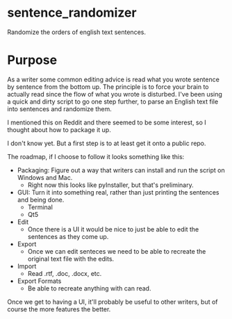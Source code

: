 # sentence_randomizer
Randomize the orders of english text sentences.

# Purpose

As a writer some common editing advice is read what you wrote sentence by sentence from the bottom up.
The principle is to force your brain to actually read since the flow of what you wrote is disturbed.
I've been using a quick and dirty script to go one step further, to parse an English text file into 
sentences and randomize them.

I mentioned this on Reddit and there seemed to be some interest, so I thought about how to package it up.

I don't know yet.  But a first step is to at least get it onto a public repo.  

The roadmap, if I choose to follow it looks something like this:

* Packaging:  Figure out a way that writers can install and run the script on Windows and Mac.
    * Right now this looks like pyInstaller, but that's preliminary.
* GUI: Turn it into something real, rather than just printing the sentences and being done. 
    * Terminal
    * Qt5
* Edit
    * Once there is a UI it would be nice to just be able to edit the sentences as they come up.
* Export
    * Once we can edit senteces we need to be able to recreate the original text file with the edits.
* Import
    * Read .rtf, .doc, .docx, etc.
* Export Formats
    * Be able to recreate anything with can read. 

Once we get to having a UI, it'll probably be useful to other writers, but of course the more features the better.
